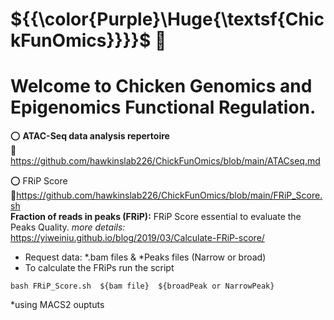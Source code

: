 # ${{\color{Purple}\Huge{\textsf{ChickFunOmics}}}}\$ :chicken:  <br />

# Welcome to Chicken Genomics and Epigenomics Functional  Regulation.  <br />

:o: **ATAC-Seq data analysis repertoire**  <br />
:link: https://github.com/hawkinslab226/ChickFunOmics/blob/main/ATACseq.md  <br />

:o:  FRiP Score   <br />
:link:https://github.com/hawkinslab226/ChickFunOmics/blob/main/FRiP_Score.sh  <br />
**Fraction of reads in peaks (FRiP):** FRiP Score essential to evaluate the Peaks Quality. *more details:* https://yiweiniu.github.io/blog/2019/03/Calculate-FRiP-score/ <br />
- Request data: *.bam files & *Peaks files (Narrow or broad)  <br />
- To calculate the FRiPs run the script  <br />
```
bash FRiP_Score.sh  ${bam file}  ${broadPeak or NarrowPeak}
``` 
*using MACS2 ouptuts  <br />




